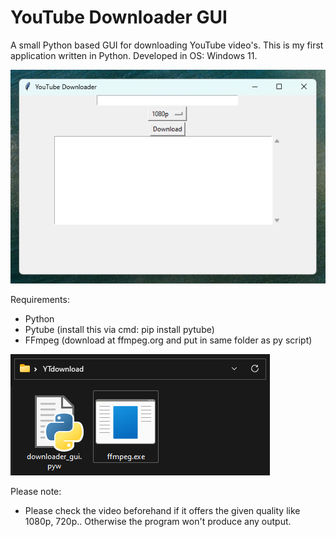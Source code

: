 # YouTube Downloader GUI

A small Python based GUI for downloading YouTube video's. This is my first application written in Python. Developed in OS: Windows 11.

![Interface](/assets/interface.png)

Requirements:
- Python
- Pytube (install this via cmd: pip install pytube)
- FFmpeg (download at ffmpeg.org and put in same folder as py script)

![explanation](/assets/explanation.png)

Please note:
- Please check the video beforehand if it offers the given quality like 1080p, 720p.. Otherwise the program won't produce any output.
